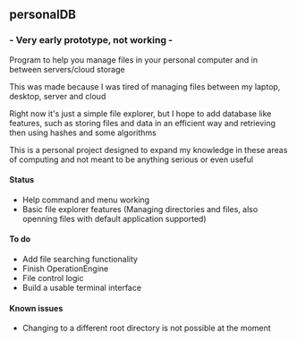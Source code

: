  ## personalDB
 
 ### \- Very early prototype, not working \-
 
Program to help you manage files in your personal computer and in between servers/cloud storage  

This was made because I was tired of managing files between my laptop, desktop, server and cloud  
 
Right now it's just a simple file explorer, but I hope to add database like features, such as
storing files and data in an efficient way and retrieving then using hashes and some algorithms  

This is a personal project designed to expand my knowledge in these areas of computing and not
meant to be anything serious or even useful  


#### Status
- Help command and menu working
- Basic file explorer features (Managing directories and files, also openning files with default application supported)

#### To do
- Add file searching functionality
- Finish OperationEngine
- File control logic
- Build a usable terminal interface

#### Known issues
- Changing to a different root directory is not possible at the moment
